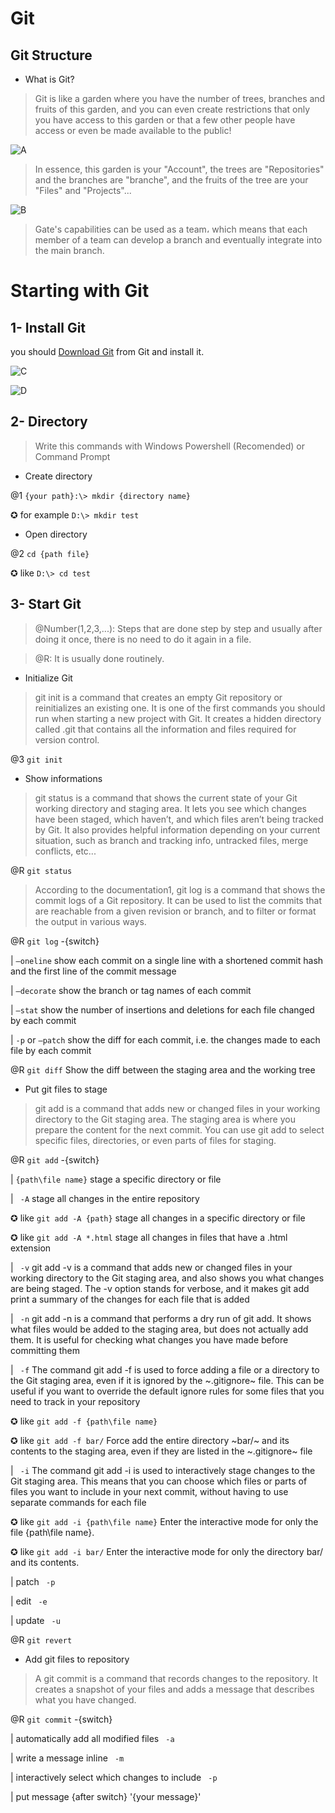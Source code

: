 ﻿# Git

## Git Structure

* What is Git?
> Git is like a garden where you have the number of trees, branches and fruits of this garden, and you can even create restrictions that only you have access to this garden or that a few other people have access or even be made available to the public!

![A](https://github.com/ALTONIBOT/Public/blob/main/img/A.png)

> In essence, this garden is your "Account", the trees are "Repositories" and the branches are "branche", and the fruits of the tree are your "Files" and "Projects"...

![B](https://github.com/ALTONIBOT/Public/blob/main/img/B.png)

> Gate's capabilities can be used as a team، which means that each member of a team can develop a branch and eventually integrate into the main branch.


# Starting with Git

## 1- Install Git
you should [Download Git](https://git-scm.com/) from Git and install it.

![C](https://github.com/ALTONIBOT/Public/blob/main/img/C.png)

![D](https://github.com/ALTONIBOT/Public/blob/main/img/D.png)

## 2- Directory
> Write this commands with Windows Powershell (Recomended) or Command Prompt

* Create directory

@1 `{your path}:\> mkdir {directory name}`

✪ for example `D:\> mkdir test`

* Open directory

@2 `cd {path file}` 

✪ like `D:\> cd test`

## 3- Start Git
> @Number(1,2,3,...): Steps that are done step by step and usually after doing it once, there is no need to do it again in a file.

> @R: It is usually done routinely.

* Initialize Git
> git init is a command that creates an empty Git repository or reinitializes an existing one. It is one of the first commands you should run when starting a new project with Git. It creates a hidden directory called .git that contains all the information and files required for version control.

@3 `git init`

* Show informations
> git status is a command that shows the current state of your Git working directory and staging area. It lets you see which changes have been staged, which haven’t, and which files aren’t being tracked by Git. It also provides helpful information depending on your current situation, such as branch and tracking info, untracked files, merge conflicts, etc...

@R `git status`

> According to the documentation1, git log is a command that shows the commit logs of a Git repository. It can be used to list the commits that are reachable from a given revision or branch, and to filter or format the output in various ways.

@R `git log` -{switch}

| `–oneline` show each commit on a single line with a shortened commit hash and the first line of the commit message

| `–decorate` show the branch or tag names of each commit

| `–stat` show the number of insertions and deletions for each file changed by each commit

| `-p` or `–patch` show the diff for each commit, i.e. the changes made to each file by each commit

@R `git diff` Show the diff between the staging area and the working tree

* Put git files to stage
> git add is a command that adds new or changed files in your working directory to the Git staging area. The staging area is where you prepare the content for the next commit. You can use git add to select specific files, directories, or even parts of files for staging.


@R `git add` -{switch}

| `{path\file name}` stage a specific directory or file

| ` -A` stage all changes in the entire repository

✪ like `git add -A {path}`  stage all changes in a specific directory or file

✪ like `git add -A *.html`  stage all changes in files that have a .html extension

| ` -v` git add -v is a command that adds new or changed files in your working directory to the Git staging area, and also shows you what changes are being staged. The -v option stands for verbose, and it makes git add print a summary of the changes for each file that is added

| ` -n` git add -n is a command that performs a dry run of git add. It shows what files would be added to the staging area, but does not actually add them. It is useful for checking what changes you have made before committing them

| ` -f` The command git add -f is used to force adding a file or a directory to the Git staging area, even if it is ignored by the ~.gitignore~ file. This can be useful if you want to override the default ignore rules for some files that you need to track in your repository

✪ like `git add -f {path\file name}`

✪ like `git add -f bar/` Force add the entire directory ~bar/~ and its contents to the staging area, even if they are listed in the ~.gitignore~ file

| ` -i` The command git add -i is used to interactively stage changes to the Git staging area. This means that you can choose which files or parts of files you want to include in your next commit, without having to use separate commands for each file

✪ like `git add -i {path\file name}` Enter the interactive mode for only the file {path\file name}.

✪ like `git add -i bar/` Enter the interactive mode for only the directory bar/ and its contents.

| patch ` -p`

| edit ` -e`

| update ` -u`

@R `git revert`

* Add git files to repository
> A git commit is a command that records changes to the repository. It creates a snapshot of your files and adds a message that describes what you have changed.

@R `git commit` -{switch}

| automatically add all modified files ` -a`

| write a message inline ` -m`

| interactively select which changes to include ` -p`

| put message {after switch} '{your message}'